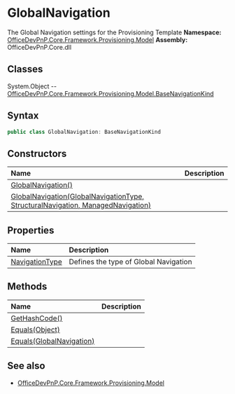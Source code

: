 # GlobalNavigation
The Global Navigation settings for the Provisioning Template
**Namespace:** [OfficeDevPnP.Core.Framework.Provisioning.Model](OfficeDevPnP.Core.Framework.Provisioning.Model.md)
**Assembly:** OfficeDevPnP.Core.dll
## Classes
System.Object
-- [OfficeDevPnP.Core.Framework.Provisioning.Model.BaseNavigationKind](OfficeDevPnP.Core.Framework.Provisioning.Model.BaseNavigationKind.md)
## Syntax
```C#
public class GlobalNavigation: BaseNavigationKind
```
## Constructors
|**Name**|**Description**|
|:-----|:-----|
| [GlobalNavigation()](GlobalNavigationconstructor1details.md) | 
| [GlobalNavigation(GlobalNavigationType, StructuralNavigation, ManagedNavigation)](GlobalNavigationconstructor1details.md) | 
## Properties
|**Name**|**Description**|
|:-----|:-----|
| [NavigationType](GlobalNavigation.NavigationType.md) | Defines the type of Global Navigation
## Methods
|**Name**|**Description**|
|:-----|:-----|
| [GetHashCode()](GlobalNavigationGetHashCode.md) | 
| [Equals(Object)](GlobalNavigationEqualsObject.md) | 
| [Equals(GlobalNavigation)](GlobalNavigationEqualsGlobalNavigation.md) | 
## See also
- [OfficeDevPnP.Core.Framework.Provisioning.Model](OfficeDevPnP.Core.Framework.Provisioning.Model.md)

